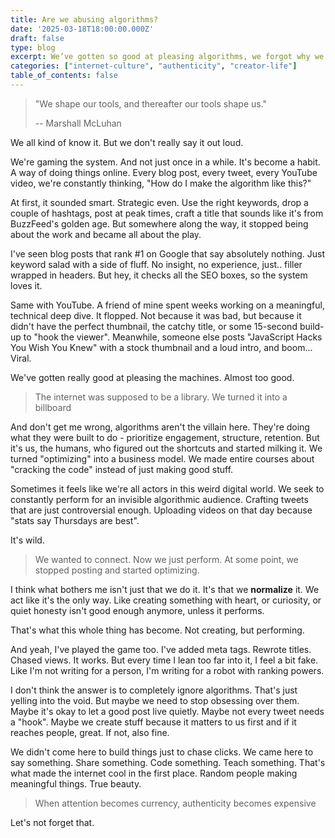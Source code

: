 ```yaml
---
title: Are we abusing algorithms?
date: '2025-03-18T18:00:00.000Z'
draft: false
type: blog
excerpt: We’ve gotten so good at pleasing algorithms, we forgot why we started creating in the first place. It’s not about gaming the system, it’s about making something that actually matters.
categories: ["internet-culture", "authenticity", "creator-life"]
table_of_contents: false
---
```


> "We shape our tools, and thereafter our tools shape us."
> 
> -- Marshall McLuhan

We all kind of know it. But we don't really say it out loud.

We're gaming the system. And not just once in a while. It's become a habit. A way of doing things online. Every blog post, every tweet, every YouTube video, we're constantly thinking, "How do I make the algorithm like this?"

At first, it sounded smart. Strategic even. Use the right keywords, drop a couple of hashtags, post at peak times, craft a title that sounds like it's from BuzzFeed's golden age. But somewhere along the way, it stopped being about the work and became all about the play.

I've seen blog posts that rank #1 on Google that say absolutely nothing. Just keyword salad with a side of fluff. No insight, no experience, just.. filler wrapped in headers. But hey, it checks all the SEO boxes, so the system loves it.

Same with YouTube. A friend of mine spent weeks working on a meaningful, technical deep dive. It flopped. Not because it was bad, but because it didn't have the perfect thumbnail, the catchy title, or some 15-second build-up to "hook the viewer". Meanwhile, someone else posts "JavaScript Hacks You Wish You Knew" with a stock thumbnail and a loud intro, and boom... Viral.

We've gotten really good at pleasing the machines. Almost too good.

> The internet was supposed to be a library. We turned it into a billboard

And don't get me wrong, algorithms aren't the villain here. They're doing what they were built to do - prioritize engagement, structure, retention. But it's us, the humans, who figured out the shortcuts and started milking it. We turned "optimizing" into a business model. We made entire courses about "cracking the code" instead of just making good stuff.

Sometimes it feels like we're all actors in this weird digital world. We seek to constantly perform for an invisible algorithmic audience. Crafting tweets that are just controversial enough. Uploading videos on that day because "stats say Thursdays are best".

It's wild.

> We wanted to connect. Now we just perform. At some point, we stopped posting and started optimizing.

I think what bothers me isn't just that we do it. It's that we **normalize** it. We act like it's the only way. Like creating something with heart, or curiosity, or quiet honesty isn't good enough anymore, unless it performs.

That's what this whole thing has become. Not creating, but performing.

And yeah, I've played the game too. I've added meta tags. Rewrote titles. Chased views. It works. But every time I lean too far into it, I feel a bit fake. Like I'm not writing for a person, I'm writing for a robot with ranking powers.

I don't think the answer is to completely ignore algorithms. That's just yelling into the void. But maybe we need to stop obsessing over them. Maybe it's okay to let a good post live quietly. Maybe not every tweet needs a "hook". Maybe we create stuff because it matters to us first and if it reaches people, great. If not, also fine.

We didn't come here to build things just to chase clicks. We came here to say something. Share something. Code something. Teach something. That's what made the internet cool in the first place. Random people making meaningful things. True beauty.

> When attention becomes currency, authenticity becomes expensive

Let's not forget that.
